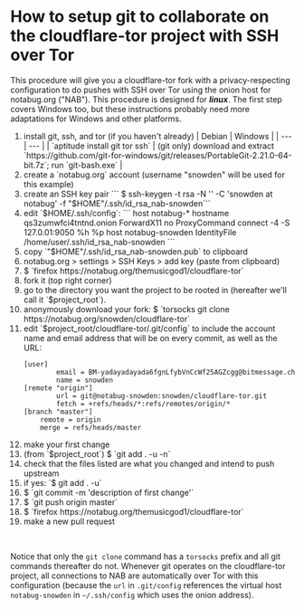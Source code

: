# How to setup git to collaborate on the cloudflare-tor project with SSH over Tor

This procedure will give you a cloudflare-tor fork with a
privacy-respecting configuration to do pushes with SSH over Tor using
the onion host for notabug.org ("NAB").  This procedure is designed
for ***linux***.  The first step covers Windows too, but these
instructions probably need more adaptations for Windows and other
platforms.

<ol>
<li> install git, ssh, and tor (if you haven't already)
| Debian | Windows |
| --- | --- |
| `aptitude install git tor ssh` | (git only) download and extract `https://github.com/git-for-windows/git/releases/PortableGit-2.21.0-64-bit.7z`; run `git-bash.exe` |
<li> create a `notabug.org` account (username "snowden" will be used for this example)
<li> create an SSH key pair ```
  $ ssh-keygen -t rsa -N '' -C 'snowden at notabug' -f "$HOME"/.ssh/id_rsa_nab-snowden```
<li> edit `$HOME/.ssh/config`:
```
    host notabug-*
         hostname     qs3zumwfci4tntnd.onion
         ForwardX11   no
         ProxyCommand connect -4 -S 127.0.01:9050 %h %p
    host notabug-snowden
         IdentityFile /home/user/.ssh/id_rsa_nab-snowden
```
<li> copy `"$HOME"/.ssh/id_rsa_nab-snowden.pub` to clipboard
<li> notabug.org > settings > SSH Keys > add key (paste from clipboard)
<li> $ `firefox https://notabug.org/themusicgod1/cloudflare-tor`
<li> fork it (top right corner)
<li> go to the directory you want the project to be rooted in (hereafter we'll call it `$project_root`).
<li> anonymously download your fork: $ `torsocks git clone https://notabug.org/snowden/cloudflare-tor`
<li> edit `$project_root/cloudflare-tor/.git/config` to include the
   account name and email address that will be on every commit, as
   well as the URL:

```
[user]
        email = BM-yadayadayada6fgnLfybVnCcWf25AGZcgg@bitmessage.ch
        name = snowden
[remote "origin"]
        url = git@notabug-snowden:snowden/cloudflare-tor.git
     	fetch = +refs/heads/*:refs/remotes/origin/*
[branch "master"]
	remote = origin
	merge = refs/heads/master
```

<li> make your first change
<li> (from `$project_root`) $ `git add . -u -n`
<li> check that the files listed are what you changed and intend to push upstream
<li> if yes: `$ git add . -u`
<li> $ `git commit -m 'description of first change'`
<li> $ `git push origin master`
<li> $ `firefox https://notabug.org/themusicgod1/cloudflare-tor`
<li> make a new pull request
</ol>

&nbsp;

Notice that only the `git clone` command has a `torsocks` prefix and
all git commands thereafter do not.  Whenever git operates on the
cloudflare-tor project, all connections to NAB are automatically over
Tor with this configuration (because the `url` in `.git/config`
references the virtual host `notabug-snowden` in `~/.ssh/config` which
uses the onion address).
